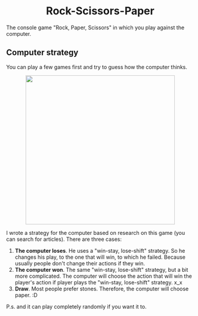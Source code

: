 <h1 align="center">
	Rock-Scissors-Paper
</h1>
The console game "Rock, Paper, Scissors" in which you play against the computer.
	
## Computer strategy
You can play a few games first and try to guess how the computer thinks.
<p align="center">
  <img src="https://i.imgur.com/mcoPRjG.gif" alt=""  width="400" />
</p>
I wrote a strategy for the computer based on research on this game (you can search for articles). There are three cases:

1. **The computer loses**. He uses a "win-stay, lose-shift" strategy. So he changes his play, to the one that will win, to which he failed. Because usually people don't change their actions if they win.
3. **The computer won**. The same "win-stay, lose-shift" strategy, but a bit more complicated. The computer will choose the action that will win the player's action if player plays the "win-stay, lose-shift" strategy. x_x
4. **Draw**. Most people prefer stones. Therefore, the computer will choose paper. :D

P.s. and it can play completely randomly if you want it to.
